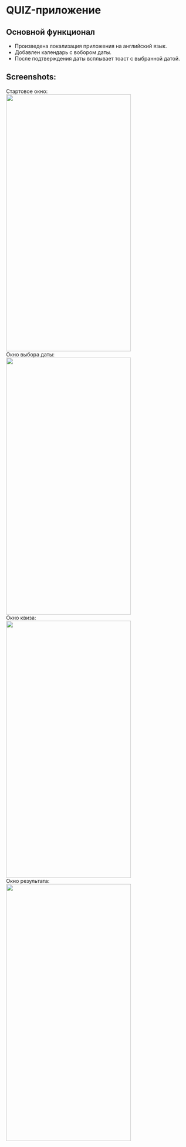 # QUIZ-приложениe

## Основной функционал
- Произведена локализация приложения на английский язык.
- Добавлен календарь с вобором даты.
- После подтверждения даты всплывает тоаст с выбранной датой.

## Screenshots:
Стартовое окно: <br>
<img src="https://github.com/KonstantinSham/proba/assets/69507445/c7d1242a-ae73-406e-88e6-4b7837978c20" width="340" height="699" />  <br>
Окно выбора даты: <br>
<img src="https://github.com/KonstantinSham/proba/assets/69507445/2ef1af72-1e84-4bd9-bbf6-fcda70d31631" width="340" height="699" />  <br>
Окно квиза: <br>
<img src="https://github.com/KonstantinSham/proba/assets/69507445/a0d6fcca-fd3b-44fa-95e0-1b04313bac8b" width="340" height="699" />  <br>
Окно результата: <br>
<img src="https://github.com/KonstantinSham/proba/assets/69507445/204e91c2-d3bc-41ca-9225-40f7b24f4a0b" width="340" height="699" />  <br>

